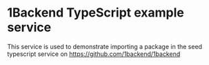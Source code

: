 # 1Backend TypeScript example service

This service is used to demonstrate importing a package in the seed typescript
service on https://github.com/1backend/1backend
